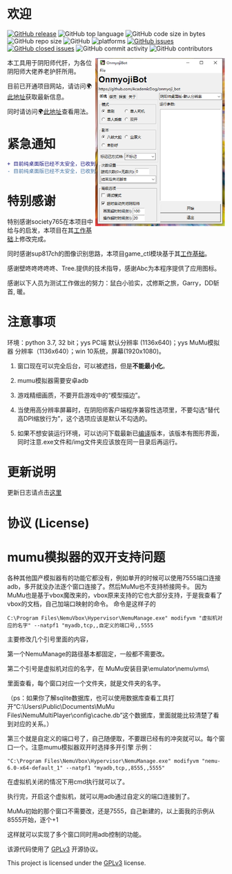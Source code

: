 # 欢迎

[![GitHub release](https://img.shields.io/github/release/academicdog/onmyoji_bot)](https://github.com/AcademicDog/onmyoji_bot/releases) ![GitHub top language](https://img.shields.io/github/languages/top/academicdog/onmyoji_bot) ![GitHub code size in bytes](https://img.shields.io/github/languages/code-size/academicdog/onmyoji_bot)  ![GitHub repo size](https://img.shields.io/github/repo-size/academicdog/onmyoji_bot)    ![GitHub](https://img.shields.io/github/license/academicdog/onmyoji_bot)   ![platforms](https://img.shields.io/badge/platform-win32|win64-brightgreen.svg) [![GitHub issues](https://img.shields.io/github/issues/academicdog/onmyoji_bot.svg)](https://github.com/academicdog/onmyoji_bot/issues) [![GitHub closed issues](https://img.shields.io/github/issues-closed/academicdog/onmyoji_bot.svg)](https://github.com/academicdog/onmyoji_bot/issues?q=is:issue+is:closed)  ![GitHub commit activity](https://img.shields.io/github/commit-activity/m/academicdog/onmyoji_bot)  ![GitHub contributors](https://img.shields.io/github/contributors/academicdog/onmyoji_bot.svg)

<img align="right" width="300" src="https://raw.githubusercontent.com/AcademicDog/myresource/master/usage.png" alt="copy URL to clipboard" />

本工具用于阴阳师代肝，为各位阴阳师大佬养老护肝所用。

目前已开通项目网站，请访问🌍[此地址](https://academicdog.github.io/onmyoji_bot/)获取最新信息。

同时请访问🌍[此地址](https://doc.onmyojibot.com/zh/latest/)查看用法。

# 紧急通知

```diff
+ 目前纯桌面版已经不太安全，已收到多个封号通知(正在统计，大部分人用的纯桌面版），如果实在要用，请至少带上沙盒或模拟器，用法见说明3.4和5.1章。
- 目前纯桌面版已经不太安全，已收到多个封号通知(正在统计，大部分人用的纯桌面版），如果实在要用，请至少带上沙盒或模拟器，用法见说明3.4和5.1章。
```

# 特别感谢

特别感谢society765在本项目中给与的启发，本项目在其[工作基础](https://github.com/society765/yys-auto-yuhun)上修改完成。

同时感谢sup817ch的图像识别思路，本项目game_ctl模块基于其[工作基础](https://github.com/sup817ch/AutoOnmyoji)。

感谢壁咚咚咚咚咚、Tree.提供的技术指导，感谢Abc为本程序提供了应用图标。

感谢以下人员为测试工作做出的努力：鼠白小验实，忒修斯之旅，Garry，DD斩首, 暖。

# 注意事项

环境：python 3.7, 32 bit；yys PC端 默认分辨率 (1136x640)；yys MuMu模拟器 分辨率（1136x640）；win 10系统，屏幕(1920x1080)。

1. 窗口现在可以完全后台，可以被遮挡，但是**不能最小化**。

2. mumu模拟器需要安卓adb

3. 游戏精细画质，不要开启游戏中的“模型描边”。

4. 当使用高分辨率屏幕时，在阴阳师客户端程序兼容性选项里，不要勾选“替代高DPI缩放行为”，这个选项应该是默认不勾选的。

5. 如果不想安装运行环境，可以访问下载最新已[编译](https://github.com/AcademicDog/onmyoji_bot/releases)版本，该版本有图形界面，同时注意.exe文件和/img文件夹应该放在同一目录后再运行。

# 更新说明
更新日志请点击[这里](https://github.com/AcademicDog/onmyoji_bot/blob/master/CHANGELOG.md)

# 协议 (License)
# mumu模拟器的双开支持问题

各种其他国产模拟器有的功能它都没有，例如单开的时候可以使用7555端口连接adb，多开就没办法逐个窗口连接了。然后MuMu也不支持桥接网卡。
因为MuMu也是基于vbox魔改来的，vbox原来支持的它也大部分支持，于是我查看了vbox的文档，自己加端口映射的命令。
命令是这样子的
```
C:\Program Files\NemuVbox\Hypervisor\NemuManage.exe" modifyvm "虚拟机对应的名字" --natpf1 "myadb,tcp,,自定义的端口号,,5555
```
主要修改几个引号里面的内容，

第一个NemuManage的路径基本都固定，一般都不需要改。

第二个引号是虚拟机对应的名字，在
MuMu安装目录\emulator\nemu\vms\

里面查看，每个窗口对应一个文件夹，就是文件夹的名字。

（ps：如果你了解sqlite数据库，也可以使用数据库查看工具打开“C:\Users\Public\Documents\MuMu Files\NemuMultiPlayer\config\cache.db”这个数据库，里面就能比较清楚了看到对应的关系。）

第三个就是自定义的端口号了，自己随便取，不要跟已经有的冲突就可以。每个窗口一个。注意mumu模拟器双开时选择多开引擎
示例：
```
"C:\Program Files\NemuVbox\Hypervisor\NemuManage.exe" modifyvm "nemu-6.0-x64-default_1" --natpf1 "myadb,tcp,,8555,,5555"

```
在虚拟机关闭的情况下用cmd执行就可以了。

执行完，开启这个虚拟机，就可以用adb通过自定义的端口连接到了。

MuMu初始的那个窗口不需要改，还是7555，自己新建的，以上面我的示例从8555开始，逐个+1

这样就可以实现了多个窗口同时用adb控制的功能。



该源代码使用了 [GPLv3](https://www.gnu.org/licenses/gpl-3.0.html) 开源协议。

This project is licensed under the [GPLv3](https://www.gnu.org/licenses/gpl-3.0.html) license.